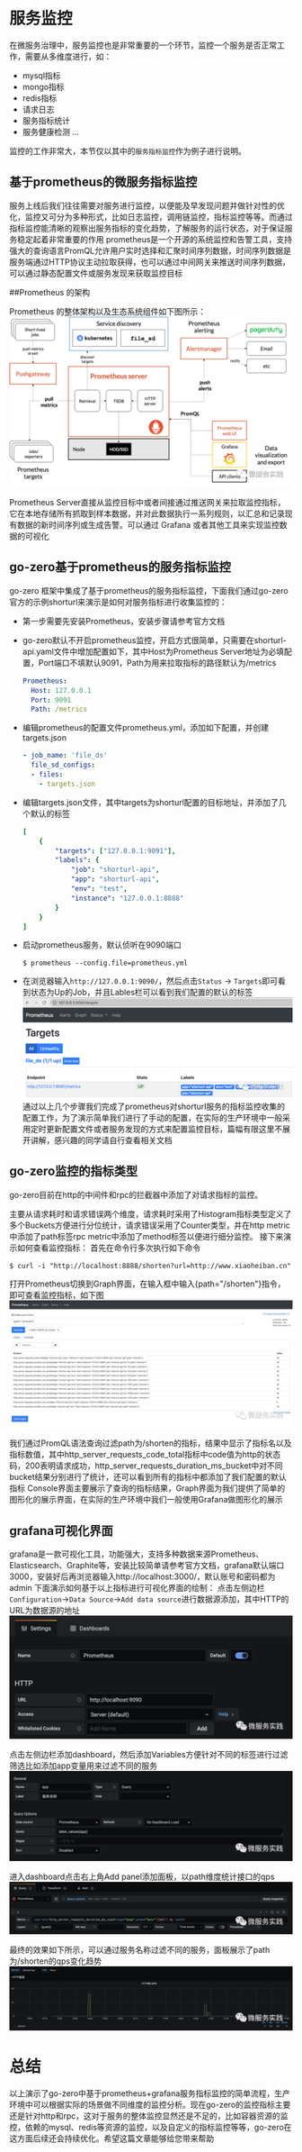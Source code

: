 # 服务监控
在微服务治理中，服务监控也是非常重要的一个环节，监控一个服务是否正常工作，需要从多维度进行，如：
* mysql指标
* mongo指标
* redis指标
* 请求日志
* 服务指标统计
* 服务健康检测
...
  
监控的工作非常大，本节仅以其中的`服务指标监控`作为例子进行说明。

## 基于prometheus的微服务指标监控

服务上线后我们往往需要对服务进行监控，以便能及早发现问题并做针对性的优化，监控又可分为多种形式，比如日志监控，调用链监控，指标监控等等。而通过指标监控能清晰的观察出服务指标的变化趋势，了解服务的运行状态，对于保证服务稳定起着非常重要的作用
prometheus是一个开源的系统监控和告警工具，支持强大的查询语言PromQL允许用户实时选择和汇聚时间序列数据，时间序列数据是服务端通过HTTP协议主动拉取获得，也可以通过中间网关来推送时间序列数据，可以通过静态配置文件或服务发现来获取监控目标

##Prometheus 的架构

Prometheus 的整体架构以及生态系统组件如下图所示：
![prometheus-flow](./resource/prometheus-flow.png)

Prometheus Server直接从监控目标中或者间接通过推送网关来拉取监控指标，它在本地存储所有抓取到样本数据，并对此数据执行一系列规则，以汇总和记录现有数据的新时间序列或生成告警。可以通过 Grafana 或者其他工具来实现监控数据的可视化

## go-zero基于prometheus的服务指标监控

go-zero 框架中集成了基于prometheus的服务指标监控，下面我们通过go-zero官方的示例shorturl来演示是如何对服务指标进行收集监控的：
* 第一步需要先安装Prometheus，安装步骤请参考官方文档
* go-zero默认不开启prometheus监控，开启方式很简单，只需要在shorturl-api.yaml文件中增加配置如下，其中Host为Prometheus Server地址为必填配置，Port端口不填默认9091，Path为用来拉取指标的路径默认为/metrics
    ```yaml
    Prometheus:
      Host: 127.0.0.1
      Port: 9091
      Path: /metrics
    ```

* 编辑prometheus的配置文件prometheus.yml，添加如下配置，并创建targets.json
    ```yaml
    - job_name: 'file_ds'
      file_sd_configs:
      - files:
        - targets.json
    ```
* 编辑targets.json文件，其中targets为shorturl配置的目标地址，并添加了几个默认的标签
    ```yaml
    [
        {
            "targets": ["127.0.0.1:9091"],
            "labels": {
                "job": "shorturl-api",
                "app": "shorturl-api",
                "env": "test",
                "instance": "127.0.0.1:8888"
            }
        }
    ]
    ```
* 启动prometheus服务，默认侦听在9090端口
    ```shell
    $ prometheus --config.file=prometheus.yml
    ```
* 在浏览器输入`http://127.0.0.1:9090/`，然后点击`Status` -> `Targets`即可看到状态为Up的Job，并且Lables栏可以看到我们配置的默认的标签
![prometheus-start](./resource/prometheus-start.png)
通过以上几个步骤我们完成了prometheus对shorturl服务的指标监控收集的配置工作，为了演示简单我们进行了手动的配置，在实际的生产环境中一般采用定时更新配置文件或者服务发现的方式来配置监控目标，篇幅有限这里不展开讲解，感兴趣的同学请自行查看相关文档

## go-zero监控的指标类型

go-zero目前在http的中间件和rpc的拦截器中添加了对请求指标的监控。

主要从请求耗时和请求错误两个维度，请求耗时采用了Histogram指标类型定义了多个Buckets方便进行分位统计，请求错误采用了Counter类型，并在http metric中添加了path标签rpc metric中添加了method标签以便进行细分监控。
接下来演示如何查看监控指标：
首先在命令行多次执行如下命令
```shell
$ curl -i "http://localhost:8888/shorten?url=http://www.xiaoheiban.cn"
```
打开Prometheus切换到Graph界面，在输入框中输入{path="/shorten"}指令，即可查看监控指标，如下图
![prometheus-graph](./resource/prometheus-graph.webp)

我们通过PromQL语法查询过滤path为/shorten的指标，结果中显示了指标名以及指标数值，其中http_server_requests_code_total指标中code值为http的状态码，200表明请求成功，http_server_requests_duration_ms_bucket中对不同bucket结果分别进行了统计，还可以看到所有的指标中都添加了我们配置的默认指标
Console界面主要展示了查询的指标结果，Graph界面为我们提供了简单的图形化的展示界面，在实际的生产环境中我们一般使用Grafana做图形化的展示

## grafana可视化界面

grafana是一款可视化工具，功能强大，支持多种数据来源Prometheus、Elasticsearch、Graphite等，安装比较简单请参考官方文档，grafana默认端口3000，安装好后再浏览器输入http://localhost:3000/，默认账号和密码都为admin
下面演示如何基于以上指标进行可视化界面的绘制：
点击左侧边栏`Configuration`->`Data Source`->`Add data source`进行数据源添加，其中HTTP的URL为数据源的地址
![grafana](./resource/grafana.png)

点击左侧边栏添加dashboard，然后添加Variables方便针对不同的标签进行过滤筛选比如添加app变量用来过滤不同的服务
![grafana-app](./resource/grafana-app.png)

进入dashboard点击右上角Add panel添加面板，以path维度统计接口的qps
![grafana-app](./resource/grafana-qps.png)

最终的效果如下所示，可以通过服务名称过滤不同的服务，面板展示了path为/shorten的qps变化趋势
![grafana-app](./resource/grafana-panel.png)

# 总结

以上演示了go-zero中基于prometheus+grafana服务指标监控的简单流程，生产环境中可以根据实际的场景做不同维度的监控分析。现在go-zero的监控指标主要还是针对http和rpc，这对于服务的整体监控显然还是不足的，比如容器资源的监控，依赖的mysql、redis等资源的监控，以及自定义的指标监控等等，go-zero在这方面后续还会持续优化。希望这篇文章能够给您带来帮助